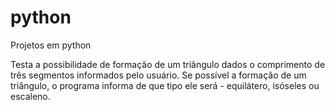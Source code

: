 # python
Projetos em python

Testa a possibilidade de formação de um triângulo dados o comprimento de três segmentos informados pelo usuário.
Se possível a formação de um triângulo, o programa informa de que tipo ele será - equilátero, isóseles ou escaleno.
